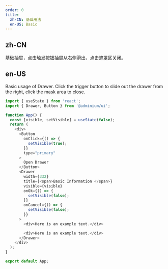 ```yaml
---
order: 0
title:
  zh-CN: 基础用法
  en-US: Basic
---
```


## zh-CN

基础抽屉，点击触发按钮抽屉从右侧滑出，点击遮罩区关闭。

## en-US

Basic usage of Drawer. Click the trigger button to slide out the drawer from the right, click the mask area to close.

```js
import { useState } from 'react';
import { Drawer, Button } from '@adminium/ui';

function App() {
  const [visible, setVisible] = useState(false);
  return (
    <div>
      <Button
        onClick={() => {
          setVisible(true);
        }}
        type="primary"
      >
        Open Drawer
      </Button>
      <Drawer
        width={332}
        title={<span>Basic Information </span>}
        visible={visible}
        onOk={() => {
          setVisible(false);
        }}
        onCancel={() => {
          setVisible(false);
        }}
      >
        <div>Here is an example text.</div>

        <div>Here is an example text.</div>
      </Drawer>
    </div>
  );
}

export default App;
```

